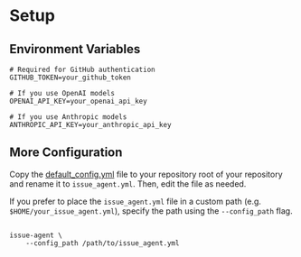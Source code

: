 # Setup

## Environment Variables
```shell
# Required for GitHub authentication
GITHUB_TOKEN=your_github_token

# If you use OpenAI models
OPENAI_API_KEY=your_openai_api_key

# If you use Anthropic models
ANTHROPIC_API_KEY=your_anthropic_api_key
```

##  More Configuration
Copy the [default_config.yml](https://github.com/clover0/issue-agent/blob/main/agent/config/default_config.yml) file to your repository root of your repository and rename it to `issue_agent.yml`.
Then, edit the file as needed.


If you prefer to place the `issue_agent.yml` file in a custom path (e.g. `$HOME/your_issue_agent.yml`),
specify the path using the `--config_path` flag.

```shell 

issue-agent \ 
    --config_path /path/to/issue_agent.yml
```
